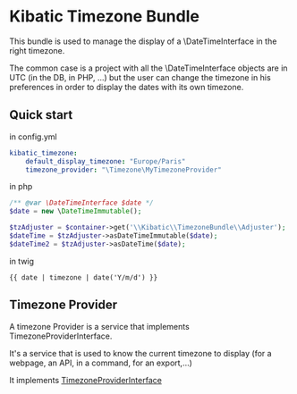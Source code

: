 Kibatic Timezone Bundle
=====================

This bundle is used to manage the display of a \DateTimeInterface in the right timezone.

The common case is a project with all the \DateTimeInterface objects are
in UTC (in the DB, in PHP, ...) but the user can change the timezone in
his preferences in order to display the dates with its own timezone.

Quick start
-----------

in config.yml

```yml
kibatic_timezone:
    default_display_timezone: "Europe/Paris"
    timezone_provider: "\Timezone\MyTimezoneProvider"
```

in php

```php
/** @var \DateTimeInterface $date */
$date = new \DateTimeImmutable();

$tzAdjuster = $container->get('\\Kibatic\\TimezoneBundle\\Adjuster');
$dateTime = $tzAdjuster->asDateTimeImmutable($date);
$dateTime2 = $tzAdjuster->asDateTime($date);
```

in twig

```twig
{{ date | timezone | date('Y/m/d') }}
```

Timezone Provider
-----------------

A timezone Provider is a service that implements TimezoneProviderInterface.

It's a service that is used to know the current timezone to display (for
a webpage, an API, in a command, for an export,...)

It implements [TimezoneProviderInterface](Provider/TimezoneProviderInterface)

